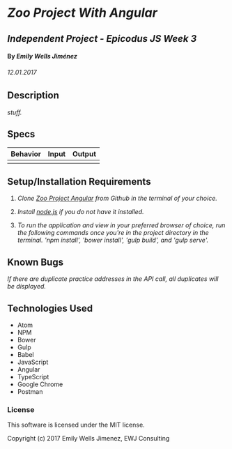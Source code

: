 # _Zoo Project With Angular_

## _Independent Project - Epicodus JS Week 3_

#### By _Emily Wells Jiménez_

###### _12.01.2017_

## Description

_stuff._



## Specs

| Behavior  |  Input | Output  |
|---|---|---|
|  |   |   |


## Setup/Installation Requirements

1. _Clone [Zoo Project Angular](https://github.com/emilyjimenez/Zoo-Project-Angular) from Github in the terminal of your choice._

2. _Install [node.js](https://nodejs.org/en/) if you do not have it installed._

3. _To run the application and view in your preferred browser of choice, run the following commands once you're in the project directory in the terminal. 'npm install', 'bower install', 'gulp build', and 'gulp serve'._

## Known Bugs

_If there are duplicate practice addresses in the API call, all duplicates will be displayed._

## Technologies Used

* Atom
* NPM
* Bower
* Gulp
* Babel
* JavaScript
* Angular
* TypeScript
* Google Chrome
* Postman

### License

This software is licensed under the MIT license.

Copyright (c) 2017 Emily Wells Jimenez, EWJ Consulting
